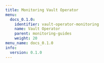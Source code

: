 ```yaml
---
title: Monitoring Vault Operator
menu:
  docs_0.1.0:
    identifier: vault-operator-monitoring
    name: Vault Operator
    parent: monitoring-guides
    weight: 20
menu_name: docs_0.1.0
info:
  version: 0.1.0
---
```


